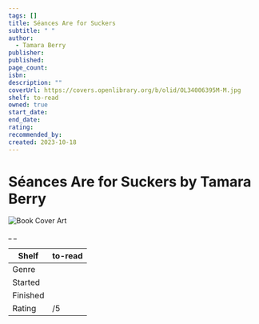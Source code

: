 ```yaml
---
tags: []
title: Séances Are for Suckers
subtitle: " "
author:
  - Tamara Berry
publisher:
published:
page_count:
isbn:
description: ""
coverUrl: https://covers.openlibrary.org/b/olid/OL34006395M-M.jpg
shelf: to-read
owned: true
start_date:
end_date:
rating:
recommended_by:
created: 2023-10-18
---
```


# Séances Are for Suckers by Tamara Berry

![Book Cover Art](https://covers.openlibrary.org/b/olid/OL34006395M-M.jpg)

_ _

| Shelf | to-read |
| --- | --- |
| Genre |  |
| Started |  |
| Finished |  |
| Rating | /5 |

